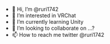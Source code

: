 - 👋 Hi, I’m @ruri1742
- 👀 I’m interested in VRChat
- 🌱 I’m currently learning Unity
- 💞️ I’m looking to collaborate on ...?
- 📫 How to reach me twitter @ruri1742

<!---
ruri1742/ruri1742 is a ✨ special ✨ repository because its `README.md` (this file) appears on your GitHub profile.
You can click the Preview link to take a look at your changes.
--->

